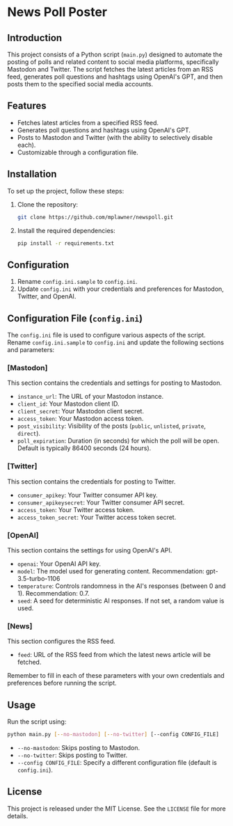 # News Poll Poster

## Introduction
This project consists of a Python script (`main.py`) designed to automate the posting of polls and related content to social media platforms, specifically Mastodon and Twitter. The script fetches the latest articles from an RSS feed, generates poll questions and hashtags using OpenAI's GPT, and then posts them to the specified social media accounts.

## Features
- Fetches latest articles from a specified RSS feed.
- Generates poll questions and hashtags using OpenAI's GPT.
- Posts to Mastodon and Twitter (with the ability to selectively disable each).
- Customizable through a configuration file.

## Installation
To set up the project, follow these steps:

1. Clone the repository:
   ```bash
   git clone https://github.com/mplawner/newspoll.git
   ```

2. Install the required dependencies:
   ```bash
   pip install -r requirements.txt
   ```

## Configuration
1. Rename `config.ini.sample` to `config.ini`.
2. Update `config.ini` with your credentials and preferences for Mastodon, Twitter, and OpenAI.

## Configuration File (`config.ini`)
The `config.ini` file is used to configure various aspects of the script. Rename `config.ini.sample` to `config.ini` and update the following sections and parameters:

### [Mastodon]
This section contains the credentials and settings for posting to Mastodon.
- `instance_url`: The URL of your Mastodon instance.
- `client_id`: Your Mastodon client ID.
- `client_secret`: Your Mastodon client secret.
- `access_token`: Your Mastodon access token.
- `post_visibility`: Visibility of the posts (`public`, `unlisted`, `private`, `direct`). 
- `poll_expiration`: Duration (in seconds) for which the poll will be open. Default is typically 86400 seconds (24 hours).

### [Twitter]
This section contains the credentials for posting to Twitter.
- `consumer_apikey`: Your Twitter consumer API key.
- `consumer_apikeysecret`: Your Twitter consumer API secret.
- `access_token`: Your Twitter access token.
- `access_token_secret`: Your Twitter access token secret.

### [OpenAI]
This section contains the settings for using OpenAI's API.
- `openai`: Your OpenAI API key. 
- `model`: The model used for generating content. Recommendation: gpt-3.5-turbo-1106
- `temperature`: Controls randomness in the AI's responses (between 0 and 1). Recommendation: 0.7.
- `seed`: A seed for deterministic AI responses. If not set, a random value is used.

### [News]
This section configures the RSS feed.
- `feed`: URL of the RSS feed from which the latest news article will be fetched.

Remember to fill in each of these parameters with your own credentials and preferences before running the script.

## Usage
Run the script using:
```bash
python main.py [--no-mastodon] [--no-twitter] [--config CONFIG_FILE]
```
- `--no-mastodon`: Skips posting to Mastodon.
- `--no-twitter`: Skips posting to Twitter.
- `--config CONFIG_FILE`: Specify a different configuration file (default is `config.ini`).

## License
This project is released under the MIT License. See the `LICENSE` file for more details.
```
